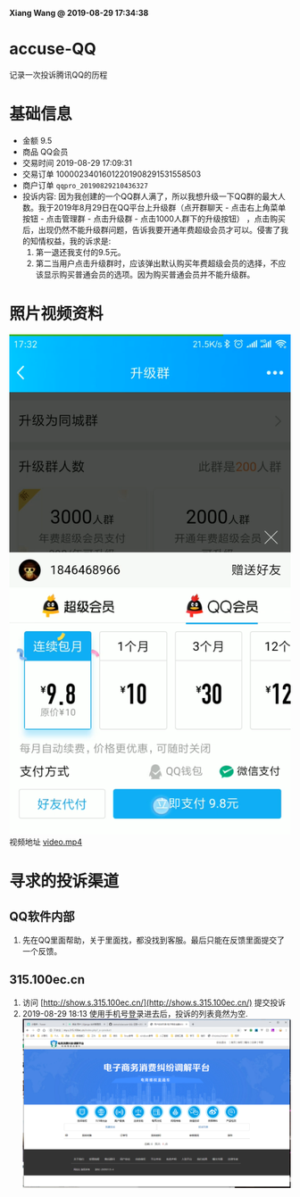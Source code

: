 **Xiang Wang @ 2019-08-29 17:34:38**

# accuse-QQ
记录一次投诉腾讯QQ的历程

# 基础信息
* 金额 9.5
* 商品 QQ会员
* 交易时间 2019-08-29 17:09:31
* 交易订单 10000234016012201908291531558503
* 商户订单 `qqpro_20190829210436327`
* 投诉内容: 因为我创建的一个QQ群人满了，所以我想升级一下QQ群的最大人数。我于2019年8月29日在QQ平台上升级群（点开群聊天 - 点击右上角菜单按钮 - 点击管理群 - 点击升级群 - 点击1000人群下的升级按钮） ，点击购买后，出现仍然不能升级群问题，告诉我要开通年费超级会员才可以。侵害了我的知情权益，我的诉求是:
    1. 第一退还我支付的9.5元。
    2. 第二当用户点击升级群时，应该弹出默认购买年费超级会员的选择，不应该显示购买普通会员的选项。因为购买普通会员并不能升级群。

# 照片视频资料
![default_pay_option.PNG](default_pay_option.PNG)  
视频地址 [video.mp4](https://raw.githubusercontent.com/ramwin/accuse-QQ/master/video.mp4)


# 寻求的投诉渠道

## QQ软件内部
1. 先在QQ里面帮助，关于里面找，都没找到客服。最后只能在反馈里面提交了一个反馈。

## 315.100ec.cn
1. 访问 [http://show.s.315.100ec.cn/](http://show.s.315.100ec.cn/) 提交投诉
2. 2019-08-29 18:13 使用手机号登录进去后，投诉的列表竟然为空.
![投诉为空](./投诉为空.png)
